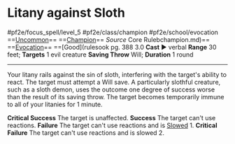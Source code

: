 # Litany against Sloth
#pf2e/focus_spell/level_5 #pf2e/class/champion #pf2e/school/evocation 
==[Uncommon](rulesncommon.md)== ==[Champion](ruleslitany.md)==
*Source* Core Rulebchampion.md)== ==[Evocation](rules/traits/evocation.md)== ==[Good](rulesook pg. 388 3.0
**Cast** ► verbal
**Range** 30 feet; **Targets** 1 evil creature
**Saving Throw** Will; **Duration** 1 round

---
Your litany rails against the sin of sloth, interfering with the target's ability to react. The target must attempt a Will save. A particularly slothful creature, such as a sloth demon, uses the outcome one degree of success worse than the result of its saving throw. The target becomes temporarily immune to all of your litanies for 1 minute.

**Critical Success** The target is unaffected.
**Success** The target can't use reactions.
**Failure** The target can't use reactions and is [Slowed](../../../Conditions/Slowed.md) 1.
**Critical Failure** The target can't use reactions and is slowed 2.